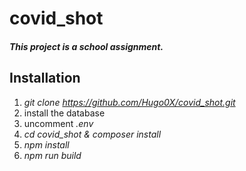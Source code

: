 # covid_shot

##### This project is a school assignment.

## Installation


1. *git clone https://github.com/Hugo0X/covid_shot.git*
2. install the database
3. uncomment *.env* 
4. *cd covid_shot & composer install*
5. *npm install*
6. *npm run build*
